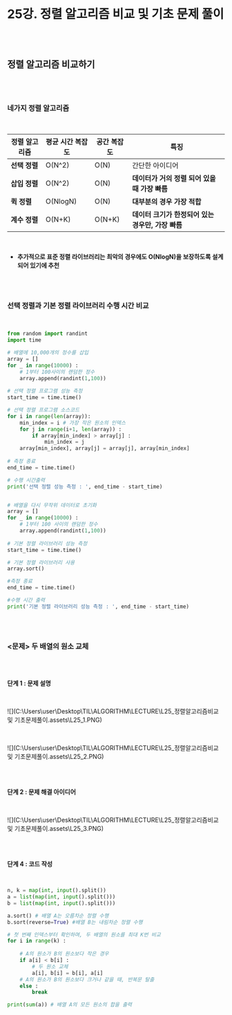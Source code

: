 # 25강. 정렬 알고리즘 비교 및 기초 문제 풀이

<br>

<br>

## 정렬 알고리즘 비교하기

<br>

<br>

### 네가지 정렬 알고리즘

<br>

| 정렬 알고리즘 | 평균 시간 복잡도 | 공간 복잡도 | 특징                                              |
| ------------- | ---------------- | ----------- | ------------------------------------------------- |
| **선택 정렬** | O(N^2)           | O(N)        | 간단한 아이디어                                   |
| **삽입 정렬** | O(N^2)           | O(N)        | **데이터가 거의 정렬 되어 있을 때 가장 빠름**     |
| **퀵 정렬**   | O(NlogN)         | O(N)        | **대부분의 경우 가장 적합**                       |
| **계수 정렬** | O(N+K)           | O(N+K)      | **데이터 크기가 한정되어 있는 경우만, 가장 빠름** |

<br>

- **추가적으로 표준 정렬 라이브러리는 최악의 경우에도 O(NlogN)을 보장하도록 설계되어 있기에 추천**

<br>

<br>

### 선택 정렬과 기본 정렬 라이브러리 수행 시간 비교

<br>

```python
from random import randint
import time

# 배열에 10,000개의 정수를 삽입
array = []
for _ in range(10000) :
    # 1부터 100사이의 랜덤한 정수
    array.append(randint(1,100))
    
# 선택 정렬 프로그램 성능 측정
start_time = time.time()

# 선택 정렬 프로그램 소스코드
for i in range(len(array)):
    min_index = i # 가장 작은 원소의 인덱스
    for j in range(i+1, len(array)) :
        if array[min_index] > array[j] :
            min_index = j
    array[min_index], array[j] = array[j], array[min_index]
    
# 측정 종료
end_time = time.time()

# 수행 시간출력
print('선택 정렬 성능 측정 : ', end_time - start_time)


# 배열을 다시 무작위 데이터로 초기화
array = []
for _ in range(10000) :
    # 1부터 100 사이의 랜덤한 정수
    array.append(randint(1,100))
    
# 기본 정렬 라이브러리 성능 측정
start_time = time.time()

# 기본 정렬 라이브러리 사용
array.sort()

#측정 종료
end_time = time.time()

#수행 시간 출력
print('기본 정렬 라이브러리 성능 측정 : ', end_time - start_time)
```

<br>

<br>

### <문제> 두 배열의 원소 교체

<br>

<br>

**단계 1 : 문제 설명**

<br>

![](C:\Users\user\Desktop\TIL\ALGORITHM\LECTURE\L25_정렬알고리즘비교 및 기초문제풀이.assets\L25_1.PNG)

<br>

![](C:\Users\user\Desktop\TIL\ALGORITHM\LECTURE\L25_정렬알고리즘비교 및 기초문제풀이.assets\L25_2.PNG)

<br>

<br>

**단계 2 : 문제 해결 아이디어**

<br>

![](C:\Users\user\Desktop\TIL\ALGORITHM\LECTURE\L25_정렬알고리즘비교 및 기초문제풀이.assets\L25_3.PNG)

<br>

<br>

**단계 4 : 코드 작성**

<br>

```python
n, k = map(int, input().split())
a = list(map(int, input().split()))
b = list(map(int, input().split()))   

a.sort() # 배열 A는 오름차순 정렬 수행
b.sort(reverse=True) #배열 B는 내림차순 정렬 수행

# 첫 번째 인덱스부터 확인하며, 두 배열의 원소를 최대 K번 비교
for i in range(k) :
    
    # A의 원소가 B의 원소보다 작은 경우
    if a[i] < b[i] :
        # 두 원소 교체
        a[i], b[i] = b[i], a[i]
    # A의 원소가 B의 원소보다 크거나 같을 때, 반복문 탈출
    else :
        break

print(sum(a)) # 배열 A의 모든 원소의 합을 출력
```

<br>